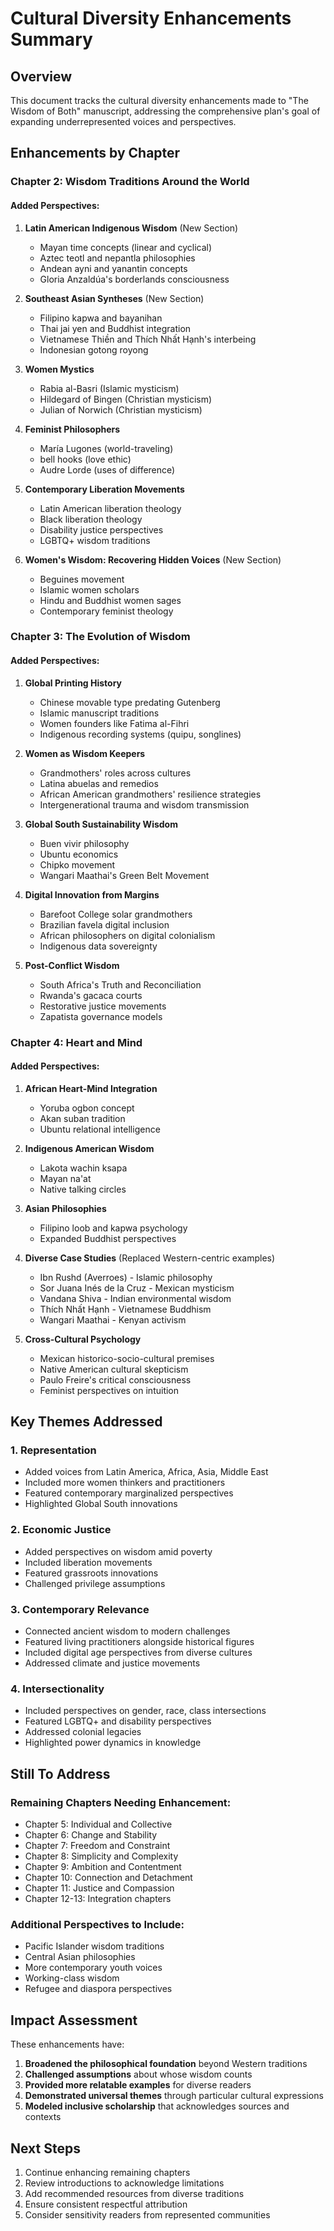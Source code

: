 # Cultural Diversity Enhancements Summary

## Overview
This document tracks the cultural diversity enhancements made to "The Wisdom of Both" manuscript, addressing the comprehensive plan's goal of expanding underrepresented voices and perspectives.

## Enhancements by Chapter

### Chapter 2: Wisdom Traditions Around the World

#### Added Perspectives:
1. **Latin American Indigenous Wisdom** (New Section)
   - Mayan time concepts (linear and cyclical)
   - Aztec teotl and nepantla philosophies
   - Andean ayni and yanantin concepts
   - Gloria Anzaldúa's borderlands consciousness

2. **Southeast Asian Syntheses** (New Section)
   - Filipino kapwa and bayanihan
   - Thai jai yen and Buddhist integration
   - Vietnamese Thiền and Thích Nhất Hạnh's interbeing
   - Indonesian gotong royong

3. **Women Mystics**
   - Rabia al-Basri (Islamic mysticism)
   - Hildegard of Bingen (Christian mysticism)
   - Julian of Norwich (Christian mysticism)

4. **Feminist Philosophers**
   - María Lugones (world-traveling)
   - bell hooks (love ethic)
   - Audre Lorde (uses of difference)

5. **Contemporary Liberation Movements**
   - Latin American liberation theology
   - Black liberation theology
   - Disability justice perspectives
   - LGBTQ+ wisdom traditions

6. **Women's Wisdom: Recovering Hidden Voices** (New Section)
   - Beguines movement
   - Islamic women scholars
   - Hindu and Buddhist women sages
   - Contemporary feminist theology

### Chapter 3: The Evolution of Wisdom

#### Added Perspectives:
1. **Global Printing History**
   - Chinese movable type predating Gutenberg
   - Islamic manuscript traditions
   - Women founders like Fatima al-Fihri
   - Indigenous recording systems (quipu, songlines)

2. **Women as Wisdom Keepers**
   - Grandmothers' roles across cultures
   - Latina abuelas and remedios
   - African American grandmothers' resilience strategies
   - Intergenerational trauma and wisdom transmission

3. **Global South Sustainability Wisdom**
   - Buen vivir philosophy
   - Ubuntu economics
   - Chipko movement
   - Wangari Maathai's Green Belt Movement

4. **Digital Innovation from Margins**
   - Barefoot College solar grandmothers
   - Brazilian favela digital inclusion
   - African philosophers on digital colonialism
   - Indigenous data sovereignty

5. **Post-Conflict Wisdom**
   - South Africa's Truth and Reconciliation
   - Rwanda's gacaca courts
   - Restorative justice movements
   - Zapatista governance models

### Chapter 4: Heart and Mind

#### Added Perspectives:
1. **African Heart-Mind Integration**
   - Yoruba ogbon concept
   - Akan suban tradition
   - Ubuntu relational intelligence

2. **Indigenous American Wisdom**
   - Lakota wachin ksapa
   - Mayan na'at
   - Native talking circles

3. **Asian Philosophies**
   - Filipino loob and kapwa psychology
   - Expanded Buddhist perspectives

4. **Diverse Case Studies** (Replaced Western-centric examples)
   - Ibn Rushd (Averroes) - Islamic philosophy
   - Sor Juana Inés de la Cruz - Mexican mysticism
   - Vandana Shiva - Indian environmental wisdom
   - Thích Nhất Hạnh - Vietnamese Buddhism
   - Wangari Maathai - Kenyan activism

5. **Cross-Cultural Psychology**
   - Mexican historico-socio-cultural premises
   - Native American cultural skepticism
   - Paulo Freire's critical consciousness
   - Feminist perspectives on intuition

## Key Themes Addressed

### 1. Representation
- Added voices from Latin America, Africa, Asia, Middle East
- Included more women thinkers and practitioners
- Featured contemporary marginalized perspectives
- Highlighted Global South innovations

### 2. Economic Justice
- Added perspectives on wisdom amid poverty
- Included liberation movements
- Featured grassroots innovations
- Challenged privilege assumptions

### 3. Contemporary Relevance
- Connected ancient wisdom to modern challenges
- Featured living practitioners alongside historical figures
- Included digital age perspectives from diverse cultures
- Addressed climate and justice movements

### 4. Intersectionality
- Included perspectives on gender, race, class intersections
- Featured LGBTQ+ and disability perspectives
- Addressed colonial legacies
- Highlighted power dynamics in knowledge

## Still To Address

### Remaining Chapters Needing Enhancement:
- Chapter 5: Individual and Collective
- Chapter 6: Change and Stability  
- Chapter 7: Freedom and Constraint
- Chapter 8: Simplicity and Complexity
- Chapter 9: Ambition and Contentment
- Chapter 10: Connection and Detachment
- Chapter 11: Justice and Compassion
- Chapter 12-13: Integration chapters

### Additional Perspectives to Include:
- Pacific Islander wisdom traditions
- Central Asian philosophies
- More contemporary youth voices
- Working-class wisdom
- Refugee and diaspora perspectives

## Impact Assessment

These enhancements have:
1. **Broadened the philosophical foundation** beyond Western traditions
2. **Challenged assumptions** about whose wisdom counts
3. **Provided more relatable examples** for diverse readers
4. **Demonstrated universal themes** through particular cultural expressions
5. **Modeled inclusive scholarship** that acknowledges sources and contexts

## Next Steps

1. Continue enhancing remaining chapters
2. Review introductions to acknowledge limitations
3. Add recommended resources from diverse traditions
4. Ensure consistent respectful attribution
5. Consider sensitivity readers from represented communities